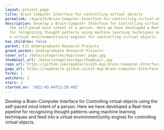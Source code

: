 ```yaml
---
layout: project_page
title: Brain Computer Interface for controlling virtual objects
permalink: /4yp/e15/Brain-Computer-Interface-for-controlling-virtual-objects/
description: Develop a Brain-Computer Interface for Controlling virtual objects using
  the self-paced mind intent of a person. Here we have developed a Real-time pipeline
  for recognizing thought patterns using machine learning techniques and feed into
  a virtual environment(unity engine) for controlling virtual objects.
has_children: false
parent: E15 Undergraduate Research Projects
grand_parent: Undergraduate Research Projects
cover_url: /data/categories/4yp/cover_page.jpg
thumbnail_url: /data/categories/4yp/thumbnail.jpg
repo_url: https://github.com/cepdnaclk/e15-4yp-Brain-Computer-Interface-for-controlling-virtual-objects
page_url: https://cepdnaclk.github.io/e15-4yp-Brain-Computer-Interface-for-controlling-virtual-objects
forks: 1
watchers: 2
stars: 2
started_on: '2021-03-04T21:20:49Z'
---
```


Develop a Brain-Computer Interface for Controlling virtual objects using the self-paced mind intent of a person. Here we have developed a Real-time pipeline for recognizing thought patterns using machine learning techniques and feed into a virtual environment(unity engine) for controlling virtual objects.